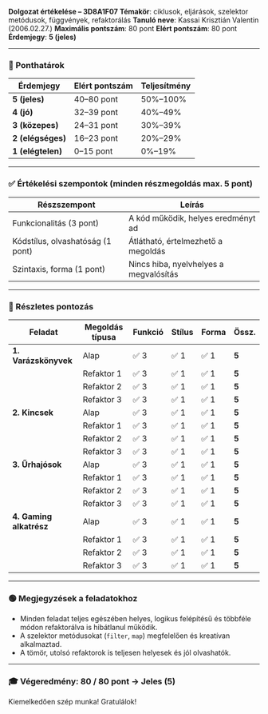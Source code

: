 **Dolgozat értékelése – 3D8A1F07**
**Témakör**: ciklusok, eljárások, szelektor metódusok, függvények, refaktorálás
**Tanuló neve**: Kassai Krisztián Valentin (2006.02.27.)
**Maximális pontszám**: 80 pont
**Elért pontszám**: 80 pont
**Érdemjegy**: **5 (jeles)**

---

### 📌 Ponthatárok

| Érdemjegy         | Elért pontszám | Teljesítmény |
| ----------------- | -------------- | ------------ |
| **5 (jeles)**     | 40–80 pont     | 50%–100%     |
| **4 (jó)**        | 32–39 pont     | 40%–49%      |
| **3 (közepes)**   | 24–31 pont     | 30%–39%      |
| **2 (elégséges)** | 16–23 pont     | 20%–29%      |
| **1 (elégtelen)** | 0–15 pont      | 0%–19%       |

---

### ✅ Értékelési szempontok (minden részmegoldás max. 5 pont)

| Részszempont                     | Leírás                                 |
| -------------------------------- | -------------------------------------- |
| Funkcionalitás (3 pont)          | A kód működik, helyes eredményt ad     |
| Kódstílus, olvashatóság (1 pont) | Átlátható, értelmezhető a megoldás     |
| Szintaxis, forma (1 pont)        | Nincs hiba, nyelvhelyes a megvalósítás |

---

### 📄 Részletes pontozás

| Feladat                 | Megoldás típusa | Funkció | Stílus | Forma | Össz. |
| ----------------------- | --------------- | ------- | ------ | ----- | ----- |
| **1. Varázskönyvek**    | Alap            | ✅ 3     | ✅ 1    | ✅ 1   | **5** |
|                         | Refaktor 1      | ✅ 3     | ✅ 1    | ✅ 1   | **5** |
|                         | Refaktor 2      | ✅ 3     | ✅ 1    | ✅ 1   | **5** |
|                         | Refaktor 3      | ✅ 3     | ✅ 1    | ✅ 1   | **5** |
| **2. Kincsek**          | Alap            | ✅ 3     | ✅ 1    | ✅ 1   | **5** |
|                         | Refaktor 1      | ✅ 3     | ✅ 1    | ✅ 1   | **5** |
|                         | Refaktor 2      | ✅ 3     | ✅ 1    | ✅ 1   | **5** |
|                         | Refaktor 3      | ✅ 3     | ✅ 1    | ✅ 1   | **5** |
| **3. Űrhajósok**        | Alap            | ✅ 3     | ✅ 1    | ✅ 1   | **5** |
|                         | Refaktor 1      | ✅ 3     | ✅ 1    | ✅ 1   | **5** |
|                         | Refaktor 2      | ✅ 3     | ✅ 1    | ✅ 1   | **5** |
|                         | Refaktor 3      | ✅ 3     | ✅ 1    | ✅ 1   | **5** |
| **4. Gaming alkatrész** | Alap            | ✅ 3     | ✅ 1    | ✅ 1   | **5** |
|                         | Refaktor 1      | ✅ 3     | ✅ 1    | ✅ 1   | **5** |
|                         | Refaktor 2      | ✅ 3     | ✅ 1    | ✅ 1   | **5** |
|                         | Refaktor 3      | ✅ 3     | ✅ 1    | ✅ 1   | **5** |

---

### 🟢 Megjegyzések a feladatokhoz

* Minden feladat teljes egészében helyes, logikus felépítésű és többféle módon refaktorálva is hibátlanul működik.
* A szelektor metódusokat (`filter`, `map`) megfelelően és kreatívan alkalmaztad.
* A tömör, utolsó refaktorok is teljesen helyesek és jól olvashatók.

---

### 🎓 **Végeredmény: 80 / 80 pont → Jeles (5)**

Kiemelkedően szép munka! Gratulálok!
